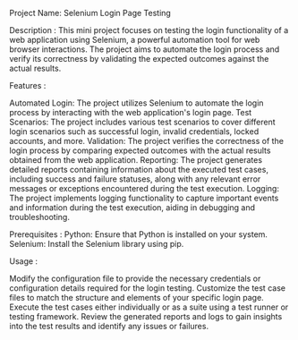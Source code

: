 Project Name: Selenium Login Page Testing

Description :
This mini project focuses on testing the login functionality of a web application using Selenium, a powerful automation tool for web browser interactions. The project aims to automate the login process and verify its correctness by validating the expected outcomes against the actual results.

Features : 

Automated Login: The project utilizes Selenium to automate the login process by interacting with the web application's login page.
Test Scenarios: The project includes various test scenarios to cover different login scenarios such as successful login, invalid credentials, locked accounts, and more.
Validation: The project verifies the correctness of the login process by comparing expected outcomes with the actual results obtained from the web application.
Reporting: The project generates detailed reports containing information about the executed test cases, including success and failure statuses, along with any relevant error messages or exceptions encountered during the test execution.
Logging: The project implements logging functionality to capture important events and information during the test execution, aiding in debugging and troubleshooting.

Prerequisites : 
Python: Ensure that Python is installed on your system.
Selenium: Install the Selenium library using pip.

Usage :

Modify the configuration file to provide the necessary credentials or configuration details required for the login testing.
Customize the test case files to match the structure and elements of your specific login page.
Execute the test cases either individually or as a suite using a test runner or testing framework.
Review the generated reports and logs to gain insights into the test results and identify any issues or failures.
